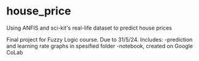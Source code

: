 # house_price
Using ANFIS and sci-kit's real-life dataset to predict house prices

Final project for Fuzzy Logic course. Due to 31/5/24.
Includes:
-prediction and learning rate graphs in spesified folder
-notebook, created on Google CoLab
